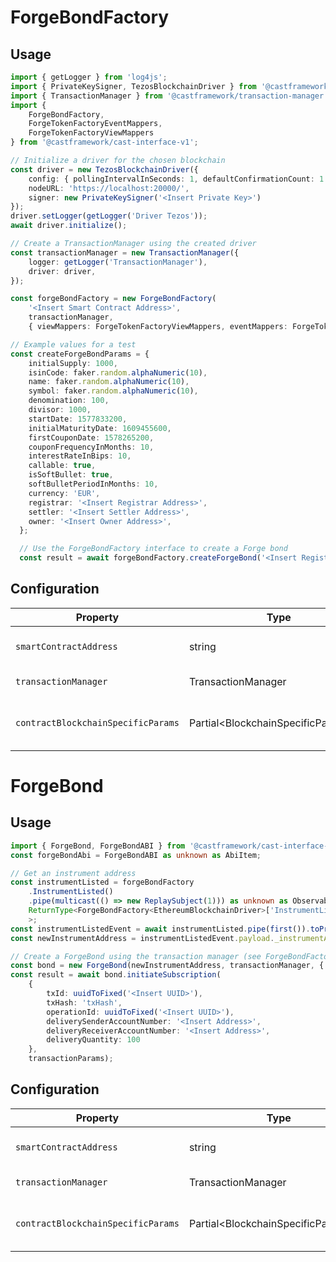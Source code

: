 # ForgeBondFactory 
## Usage

```typescript
import { getLogger } from 'log4js';
import { PrivateKeySigner, TezosBlockchainDriver } from '@castframework/blockchain-driver-tz';
import { TransactionManager } from '@castframework/transaction-manager';
import {
    ForgeBondFactory,
    ForgeTokenFactoryEventMappers,
    ForgeTokenFactoryViewMappers
} from '@castframework/cast-interface-v1';

// Initialize a driver for the chosen blockchain
const driver = new TezosBlockchainDriver({
    config: { pollingIntervalInSeconds: 1, defaultConfirmationCount: 1 },
    nodeURL: 'https://localhost:20000/',
    signer: new PrivateKeySigner('<Insert Private Key>')
});
driver.setLogger(getLogger('Driver Tezos'));
await driver.initialize();

// Create a TransactionManager using the created driver
const transactionManager = new TransactionManager({
    logger: getLogger('TransactionManager'),
    driver: driver,
});

const forgeBondFactory = new ForgeBondFactory(
    '<Insert Smart Contract Address>',
    transactionManager,
    { viewMappers: ForgeTokenFactoryViewMappers, eventMappers: ForgeTokenFactoryEventMappers });

// Example values for a test
const createForgeBondParams = {
    initialSupply: 1000,
    isinCode: faker.random.alphaNumeric(10),
    name: faker.random.alphaNumeric(10),
    symbol: faker.random.alphaNumeric(10),
    denomination: 100,
    divisor: 1000,
    startDate: 1577833200,
    initialMaturityDate: 1609455600,
    firstCouponDate: 1578265200,
    couponFrequencyInMonths: 10,
    interestRateInBips: 10,
    callable: true,
    isSoftBullet: true,
    softBulletPeriodInMonths: 10,
    currency: 'EUR',
    registrar: '<Insert Registrar Address>',
    settler: '<Insert Settler Address>',
    owner: '<Insert Owner Address>',
  };

  // Use the ForgeBondFactory interface to create a Forge bond
  const result = await forgeBondFactory.createForgeBond('<Insert Registrar Address>', createForgeBondParams);
```

## Configuration

| Property | Type | Description |
| ------- | ----------- | ----------- |
| `smartContractAddress` | string | Address of the Smart Contract |
| `transactionManager` | TransactionManager<Driver> | Transaction Manager|
| `contractBlockchainSpecificParams` | Partial<BlockchainSpecificParamsOf<Driver>> | Parameters specific to the blockchain |

# ForgeBond
## Usage

```typescript
import { ForgeBond, ForgeBondABI } from '@castframework/cast-interface-v1';
const forgeBondAbi = ForgeBondABI as unknown as AbiItem;

// Get an instrument address
const instrumentListed = forgeBondFactory
    .InstrumentListed()
    .pipe(multicast(() => new ReplaySubject(1))) as unknown as ObservableToConnectableObservable<
    ReturnType<ForgeBondFactory<EthereumBlockchainDriver>['InstrumentListed']>
    >;
const instrumentListedEvent = await instrumentListed.pipe(first()).toPromise();
const newInstrumentAddress = instrumentListedEvent.payload._instrumentAddress;

// Create a ForgeBond using the transaction manager (see ForgeBondFactory usage)
const bond = new ForgeBond(newInstrumentAddress, transactionManager, { abi: forgeBondAbi });
const result = await bond.initiateSubscription(
    {
        txId: uuidToFixed('<Insert UUID>'),
        txHash: 'txHash',
        operationId: uuidToFixed('<Insert UUID>'),
        deliverySenderAccountNumber: '<Insert Address>',
        deliveryReceiverAccountNumber: '<Insert Address>',
        deliveryQuantity: 100
    },
    transactionParams);
```

## Configuration

| Property | Type | Description |
| ------- | ----------- | ----------- |
| `smartContractAddress` | string | Address of the Smart Contract |
| `transactionManager` | TransactionManager<Driver> | Transaction Manager|
| `contractBlockchainSpecificParams` | Partial<BlockchainSpecificParamsOf<Driver>> | Parameters specific to the blockchain |